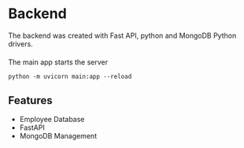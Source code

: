 
# Backend

The backend was created with Fast API, python and MongoDB Python drivers.
####
The main app starts the server

`python -m uvicorn main:app --reload`


## Features

- Employee Database
- FastAPI
- MongoDB Management
